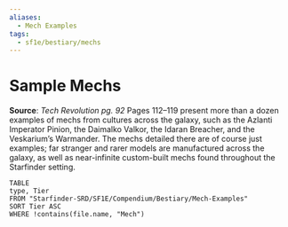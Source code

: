 ```yaml
---
aliases:
  - Mech Examples
tags:
  - sf1e/bestiary/mechs
---
```


# Sample Mechs

**Source**:  _Tech Revolution pg. 92_
Pages 112–119 present more than a dozen examples of mechs from cultures across the galaxy, such as the Azlanti Imperator Pinion, the Daimalko Valkor, the Idaran Breacher, and the Veskarium’s Warmander. The mechs detailed there are of course just examples; far stranger and rarer models are manufactured across the galaxy, as well as near-infinite custom-built mechs found throughout the Starfinder setting.

```dataview
TABLE
type, Tier
FROM "Starfinder-SRD/SF1E/Compendium/Bestiary/Mech-Examples"
SORT Tier ASC
WHERE !contains(file.name, "Mech")
```
